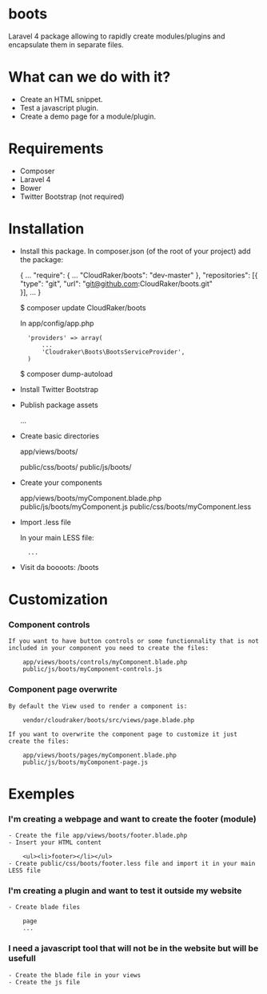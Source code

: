 boots
=====

Laravel 4 package allowing to rapidly create modules/plugins and encapsulate them in separate files.

# What can we do with it?

- Create an HTML snippet.
- Test a javascript plugin.
- Create a demo page for a module/plugin.

# Requirements

- Composer
- Laravel 4
- Bower
- Twitter Bootstrap (not required)

# Installation

- Install this package. In composer.json (of the root of your project) add the package:

	{
		...
		"require": { 
			...
			"CloudRaker/boots": "dev-master"
		},
		"repositories": [{
			"type": "git",
			"url": "git@github.com:CloudRaker/boots.git"		
		}],
		...
	}

	$ composer update CloudRaker/boots

	In app/config/app.php

		'providers' => array(
			...
			'Cloudraker\Boots\BootsServiceProvider',
		)

	$ composer dump-autoload
	
- Install Twitter Bootstrap
- Publish package assets

	...

- Create basic directories

	app/views/boots/
	
	public/css/boots/
	public/js/boots/

- Create your components

	app/views/boots/myComponent.blade.php
	public/js/boots/myComponent.js
	public/css/boots/myComponent.less

- Import .less file

	In your main LESS file:

		...

- Visit da boooots: /boots

# Customization

### Component controls

	If you want to have button controls or some functionnality that is not included in your component you need to create the files:

		app/views/boots/controls/myComponent.blade.php
		public/js/boots/myComponent-controls.js

### Component page overwrite

	By default the View used to render a component is:

		vendor/cloudraker/boots/src/views/page.blade.php

	If you want to overwrite the component page to customize it just create the files:

		app/views/boots/pages/myComponent.blade.php
		public/js/boots/myComponent-page.js

# Exemples

### I'm creating a webpage and want to create the footer (module)

	- Create the file app/views/boots/footer.blade.php
	- Insert your HTML content

		<ul><li>footer></li></ul>
	- Create public/css/boots/footer.less file and import it in your main LESS file

### I'm creating a plugin and want to test it outside my website

	- Create blade files
	
		page
		...

### I need a javascript tool that will not be in the website but will be usefull

	- Create the blade file in your views
	- Create the js file
